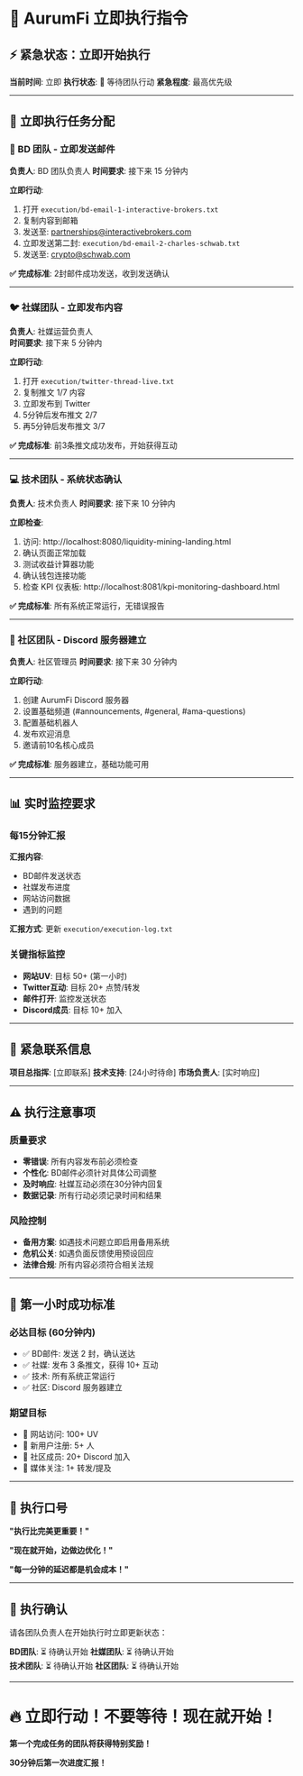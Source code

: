 # 🚨 AurumFi 立即执行指令

## ⚡ 紧急状态：立即开始执行

**当前时间**: 立即
**执行状态**: 🔴 等待团队行动
**紧急程度**: 最高优先级

---

## 🎯 立即执行任务分配

### 📧 BD 团队 - 立即发送邮件
**负责人**: BD 团队负责人
**时间要求**: 接下来 15 分钟内

**立即行动**:
1. 打开 `execution/bd-email-1-interactive-brokers.txt`
2. 复制内容到邮箱
3. 发送至: partnerships@interactivebrokers.com
4. 立即发送第二封: `execution/bd-email-2-charles-schwab.txt`
5. 发送至: crypto@schwab.com

**✅ 完成标准**: 2封邮件成功发送，收到发送确认

---

### 🐦 社媒团队 - 立即发布内容
**负责人**: 社媒运营负责人  
**时间要求**: 接下来 5 分钟内

**立即行动**:
1. 打开 `execution/twitter-thread-live.txt`
2. 复制推文 1/7 内容
3. 立即发布到 Twitter
4. 5分钟后发布推文 2/7
5. 再5分钟后发布推文 3/7

**✅ 完成标准**: 前3条推文成功发布，开始获得互动

---

### 💻 技术团队 - 系统状态确认
**负责人**: 技术负责人
**时间要求**: 接下来 10 分钟内

**立即检查**:
1. 访问: http://localhost:8080/liquidity-mining-landing.html
2. 确认页面正常加载
3. 测试收益计算器功能
4. 确认钱包连接功能
5. 检查 KPI 仪表板: http://localhost:8081/kpi-monitoring-dashboard.html

**✅ 完成标准**: 所有系统正常运行，无错误报告

---

### 🎪 社区团队 - Discord 服务器建立
**负责人**: 社区管理员
**时间要求**: 接下来 30 分钟内

**立即行动**:
1. 创建 AurumFi Discord 服务器
2. 设置基础频道 (#announcements, #general, #ama-questions)
3. 配置基础机器人
4. 发布欢迎消息
5. 邀请前10名核心成员

**✅ 完成标准**: 服务器建立，基础功能可用

---

## 📊 实时监控要求

### 每15分钟汇报
**汇报内容**:
- BD邮件发送状态
- 社媒发布进度
- 网站访问数据
- 遇到的问题

**汇报方式**: 更新 `execution/execution-log.txt`

### 关键指标监控
- **网站UV**: 目标 50+ (第一小时)
- **Twitter互动**: 目标 20+ 点赞/转发
- **邮件打开**: 监控发送状态
- **Discord成员**: 目标 10+ 加入

---

## 🚨 紧急联系信息

**项目总指挥**: [立即联系]
**技术支持**: [24小时待命]
**市场负责人**: [实时响应]

---

## ⚠️ 执行注意事项

### 质量要求
- **零错误**: 所有内容发布前必须检查
- **个性化**: BD邮件必须针对具体公司调整
- **及时响应**: 社媒互动必须在30分钟内回复
- **数据记录**: 所有行动必须记录时间和结果

### 风险控制
- **备用方案**: 如遇技术问题立即启用备用系统
- **危机公关**: 如遇负面反馈使用预设回应
- **法律合规**: 所有内容必须符合相关法规

---

## 🎯 第一小时成功标准

### 必达目标 (60分钟内)
- ✅ BD邮件: 发送 2 封，确认送达
- ✅ 社媒: 发布 3 条推文，获得 10+ 互动  
- ✅ 技术: 所有系统正常运行
- ✅ 社区: Discord 服务器建立

### 期望目标
- 🎯 网站访问: 100+ UV
- 🎯 新用户注册: 5+ 人
- 🎯 社区成员: 20+ Discord 加入
- 🎯 媒体关注: 1+ 转发/提及

---

## 🚀 执行口号

**"执行比完美更重要！"**

**"现在就开始，边做边优化！"**

**"每一分钟的延迟都是机会成本！"**

---

## 📝 执行确认

请各团队负责人在开始执行时立即更新状态：

**BD团队**: ⏳ 待确认开始
**社媒团队**: ⏳ 待确认开始  
**技术团队**: ⏳ 待确认开始
**社区团队**: ⏳ 待确认开始

---

# 🔥 立即行动！不要等待！现在就开始！

**第一个完成任务的团队将获得特别奖励！**

**30分钟后第一次进度汇报！**